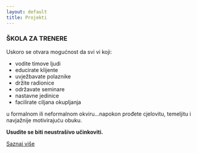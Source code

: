 ```yaml
---
layout: default
title: Projekti
---
```


### ŠKOLA ZA TRENERE

Uskoro se otvara mogućnost da svi vi koji:

* vodite timove ljudi
* educirate klijente
* uvježbavate polaznike
* držite radionice
* održavate seminare 
* nastavne jedinice
* facilirate ciljana okupljanja

u formalnom ili neformalnom okviru...napokon prođete cjelovitu, temeljitu i navjažnije motivirajuću obuku.

**Usudite se biti neustrašivo učinkoviti.**

<p>
  <a class="project-details btn btn-primary" href="{{ site.baseurl }}contact">
    <i class="icon-link"></i>
    Saznaj više
  </a>
</p>

